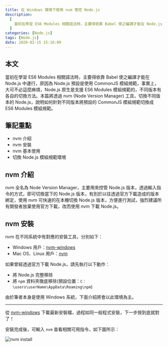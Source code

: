 ```yaml
---
title: 在 Windows 環境下使用 nvm 管控 Node.js
description:
  [
    當初在學習 ES6 Modules 相關語法時，主要得依靠 Babel 使之編譯才能在 Node.js 中運行，原因為 Node.js 預設是使用 CommonJS 模組規範，事實上，大可不必這麼麻煩，Node.js 原生是支援 ES6 Modules 模組規範的，不同版本有各自的切換方法。本篇將透過 nvm (Node Version Manager) 工具，切換不同版本的 Node.js，說明如何針對不同版本將預設的 CommonJS 模組規範切換成 ES6 Modules 模組規範。,
  ]
categories: [Node.js]
tags: [Node.js]
date: 2020-02-15 15:16:09
---
```


## 本文

當初在學習 ES6 Modules 相關語法時，主要得依靠 Babel 使之編譯才能在 Node.js 中運行，原因為 Node.js 預設是使用 CommonJS 模組規範，事實上，大可不必這麼麻煩，Node.js 原生是支援 ES6 Modules 模組規範的，不同版本有各自的切換方法。本篇將透過 nvm (Node Version Manager) 工具，切換不同版本的 Node.js，說明如何針對不同版本將預設的 CommonJS 模組規範切換成 ES6 Modules 模組規範。

## 筆記重點

- nvm 介紹
- nvm 安裝
- nvm 基本使用
- 切換 Node.js 模組規範環境

## nvm 介紹

nvm 全名為 Node Version Manager，主要用來控管 Node.js 版本，透過輸入指令的方式，即可切換當下的 Node.js 版本，有別於以往透過官方下載造成的版本綁定，使用 nvm 可快速的在本機切換 Node.js 版本，方便進行測試，強烈建議所有開發者放棄使用官方下載，改而使用 nvm 下載 Node.js。

## nvm 安裝

nvm 在不同系統中有對應的安裝工具，分別如下：

- Windows 用戶：[nvm-windows](https://github.com/coreybutler/nvm-windows)
- Mac OS、Linux 用戶：[nvm](https://github.com/nvm-sh/nvm)

如果曾經透過官方下載 Node.js，請先執行以下動作：

- 將 Node.js 完整移除
- 將 `npm` 資料夾徹底移除(預設位置：`C：\users\userName\AppData\Roaming\npm`)

由於筆者本身是使用 Windows 系統，下面介紹將會以此環境為主。

---

從 [nvm-windows](https://github.com/coreybutler/nvm-windows/releases) 下載最新安裝檔，過程如同一般程式安裝，下一步按到底就對了！

安裝完成後，可輸入 `nvm` 查看相關可用指令，如下圖所示：

<img src="https://i.imgur.com/1fbvxY6.png" alt="nvm install" />
